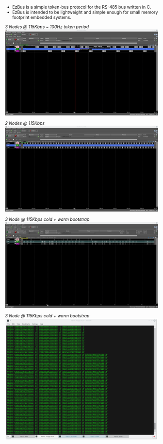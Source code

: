 * EzBus is a simple token-bus protocol for the RS-485 bus written in C. 
* EzBus is intended to be lightweight and simple enough for small memory footprint embedded systems.

*3 Nodes @ 115Kbps ~ 100Hz token period*
![EzBus 3 node](https://raw.githubusercontent.com/8bitgeek/ezbus/master/images/ezbus-3node-115kbps.png)


*2 Nodes @ 115Kbps*
![EzBus 2 node](https://raw.githubusercontent.com/8bitgeek/ezbus/master/images/ezbus-2node-115kbps.png)

*3 Node @ 115Kbps cold + warm bootstrap*
![EzBus 2 node](https://raw.githubusercontent.com/8bitgeek/ezbus/master/images/ezbus-3node-bootstrap-115kbps.png)

*3 Node @ 115Kbps cold + warm bootstrap*
![EzBus 2 node](https://raw.githubusercontent.com/8bitgeek/ezbus/master/images/ezbus-3-node-bootstrap-terminal.png)


